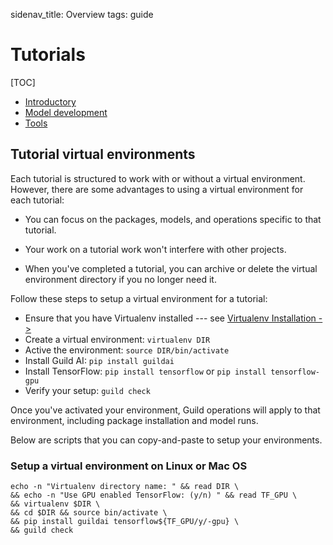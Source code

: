 sidenav_title: Overview
tags: guide

# Tutorials

[TOC]

- [Introductory](category:/docs/tutorials/#intro)
- [Model development](category:/docs/tutorials/#developer)
- [Tools](category:/docs/tutorials/#tools)

<!-- TODO
- [Creative](category:/docs/tutorials/#creative)
-->

## Tutorial virtual environments

Each tutorial is structured to work with or without a virtual
environment. However, there are some advantages to using a virtual
environment for each tutorial:

- You can focus on the packages, models, and operations specific to
  that tutorial.

- Your work on a tutorial work won't interfere with other projects.

- When you've completed a tutorial, you can archive or delete the
  virtual environment directory if you no longer need it.

Follow these steps to setup a virtual environment for a tutorial:

- Ensure that you have Virtualenv installed --- see [Virtualenv
  Installation ->](https://virtualenv.pypa.io/en/stable/installation/)
- Create a virtual environment: ``virtualenv DIR``
- Active the environment: ``source DIR/bin/activate``
- Install Guild AI: ``pip install guildai``
- Install TensorFlow: ``pip install tensorflow`` or ``pip install
  tensorflow-gpu``
- Verify your setup: ``guild check``

Once you've activated your environment, Guild operations will apply to
that environment, including package installation and model runs.

Below are scripts that you can copy-and-paste to setup your
environments.

### Setup a virtual environment on Linux or Mac OS

``` command
echo -n "Virtualenv directory name: " && read DIR \
&& echo -n "Use GPU enabled TensorFlow: (y/n) " && read TF_GPU \
&& virtualenv $DIR \
&& cd $DIR && source bin/activate \
&& pip install guildai tensorflow${TF_GPU/y/-gpu} \
&& guild check
```
